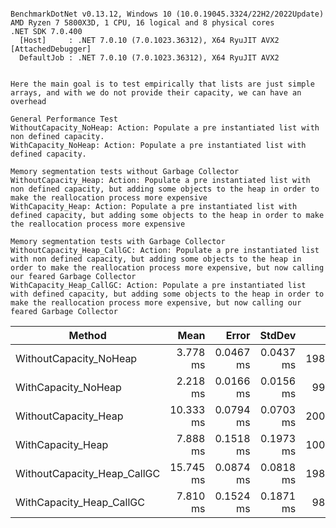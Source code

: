 ```

BenchmarkDotNet v0.13.12, Windows 10 (10.0.19045.3324/22H2/2022Update)
AMD Ryzen 7 5800X3D, 1 CPU, 16 logical and 8 physical cores
.NET SDK 7.0.400
  [Host]     : .NET 7.0.10 (7.0.1023.36312), X64 RyuJIT AVX2 [AttachedDebugger]
  DefaultJob : .NET 7.0.10 (7.0.1023.36312), X64 RyuJIT AVX2


Here the main goal is to test empirically that lists are just simple arrays, and with we do not provide their capacity, we can have an overhead

General Performance Test
WithoutCapacity_NoHeap: Action: Populate a pre instantiated list with non defined capacity.
WithCapacity_NoHeap: Action: Populate a pre instantiated list with defined capacity.

Memory segmentation tests without Garbage Collector
WithoutCapacity_Heap: Action: Populate a pre instantiated list with non defined capacity, but adding some objects to the heap in order to make the reallocation process more expensive
WithCapacity_Heap: Action: Populate a pre instantiated list with defined capacity, but adding some objects to the heap in order to make the reallocation process more expensive

Memory segmentation tests with Garbage Collector
WithoutCapacity_Heap_CallGC: Action: Populate a pre instantiated list with non defined capacity, but adding some objects to the heap in order to make the reallocation process more expensive, but now calling our feared Garbage Collector
WithCapacity_Heap_CallGC: Action: Populate a pre instantiated list with defined capacity, but adding some objects to the heap in order to make the reallocation process more expensive, but now calling our feared Garbage Collector
```
| Method                      | Mean      | Error     | StdDev    | Gen0      | Gen1      | Gen2      | Allocated |
|---------------------------- |----------:|----------:|----------:|----------:|----------:|----------:|----------:|
| WithoutCapacity_NoHeap      |  3.778 ms | 0.0467 ms | 0.0437 ms | 1988.2813 | 1988.2813 | 1988.2813 |      8 MB |
| WithCapacity_NoHeap         |  2.218 ms | 0.0166 ms | 0.0156 ms |  996.0938 |  996.0938 |  996.0938 |   3.82 MB |
| WithoutCapacity_Heap        | 10.333 ms | 0.0794 ms | 0.0703 ms | 2000.0000 | 2000.0000 | 2000.0000 |  30.89 MB |
| WithCapacity_Heap           |  7.888 ms | 0.1518 ms | 0.1973 ms | 1000.0000 | 1000.0000 | 1000.0000 |   26.7 MB |
| WithoutCapacity_Heap_CallGC | 15.745 ms | 0.0874 ms | 0.0818 ms | 1984.3750 | 1984.3750 | 1984.3750 |  30.89 MB |
| WithCapacity_Heap_CallGC    |  7.810 ms | 0.1524 ms | 0.1871 ms |  984.3750 |  984.3750 |  984.3750 |   26.7 MB |
